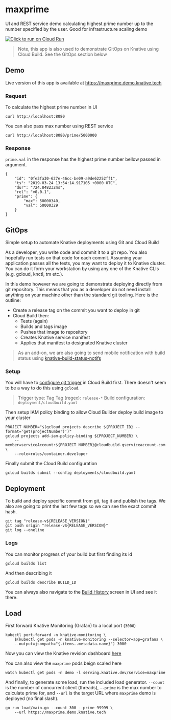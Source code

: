 # maxprime

UI and REST service demo calculating highest prime number up to the number specified by the user. Good for infrastructure scaling demo

[![Click to run on Cloud Run](https://storage.googleapis.com/cloudrun/button.svg)](https://console.cloud.google.com/cloudshell/editor?shellonly=true&cloudshell_image=gcr.io/cloudrun/button&cloudshell_git_repo=https://github.com/mchmarny/maxprime.git)

> Note, this app is also used to demonstrate GitOps on Knative using Cloud Build. See the GitOps section below

## Demo

Live version of this app is available at
https://maxprime.demo.knative.tech

### Request

To calculate the highest prime number in UI

```
curl http://localhost:8080
```

You can also pass max number using REST service

```
curl http://localhost:8080/prime/5000000
```

### Response

`prime.val` in the response has the highest prime number bellow passed in argument.

```
{
    "id": "0fe3fa30-627e-46cc-be09-a9de62252ff1",
    "ts": "2019-03-24 13:54:14.917105 +0000 UTC",
    "dur": "724.848232ms",
    "rel": "v0.0.1",
    "prime": {
        "max": 50000340,
        "val": 50000329
    }
}
```

## GitOps

Simple setup to automate Knative deployments using Git and Cloud Build

As a developer, you write code and commit it to a git repo. You also hopefully run tests on that code for each commit. Assuming your application passes all the tests, you may want to deploy it to Knative cluster. You can do it form your workstation by using any one of the Knative CLIs (e.g. gcloud, knctl, tm etc.).

In this demo however we are going to demonstrate deploying directly from git repository. This means that you as a developer do not need install anything on your machine other than the standard git tooling. Here is the outline:

* Create a release tag on the commit you want to deploy in git
* Cloud Build then:
  * Tests (again)
  * Builds and tags image
  * Pushes that image to repository
  * Creates Knative service manifest
  * Applies that manifest to designated Knative cluster

> As an add-on, we are also going to send mobile notification with build status using [knative-build-status-notifs](https://github.com/mchmarny/knative-build-status-notifs)

### Setup

You will have to [configure git trigger](https://console.cloud.google.com/cloud-build/triggers/add) in Cloud Build first. There doesn't seem to be a way to do this using `gcloud`.

> Trigger type: Tag
> Tag (regex): `release-*`
> Build configuration: `deployment/cloudbuild.yaml`

Then setup IAM policy binding to allow Cloud Builder deploy build image to your cluster

```shell
PROJECT_NUMBER="$(gcloud projects describe ${PROJECT_ID} --format='get(projectNumber)')"
gcloud projects add-iam-policy-binding ${PROJECT_NUMBER} \
    --member=serviceAccount:${PROJECT_NUMBER}@cloudbuild.gserviceaccount.com \
    --role=roles/container.developer
```

Finally submit the Cloud Build configuration

```shell
gcloud builds submit --config deployments/cloudbuild.yaml
```

## Deployment

To build and deploy specific commit from git, tag it and publish the tags. We also are going to print the last few tags so we can see the exact commit hash.

```shell
git tag "release-v${RELEASE_VERSION}"
git push origin "release-v${RELEASE_VERSION}"
git log --oneline
```

### Logs

You can monitor progress of your build but first finding its id

```shell
gcloud builds list
```

And then describing it

```shell
gcloud builds describe BUILD_ID
```

You can always also navigate to the [Build History](https://console.cloud.google.com/cloud-build/builds) screen in UI and see it there.

## Load


First forward Knative Monitoring (Grafan) to a local port (`3000`)

```shell
kubectl port-forward -n knative-monitoring \
    $(kubectl get pods -n knative-monitoring --selector=app=grafana \
    --output=jsonpath="{.items..metadata.name}") 3000
```

Now you can view the Knative revision dashboard [here](http://localhost:3000/d/im_gFbWik/knative-serving-revision-http-requests?refresh=3s&orgId=1&var-namespace=demo&var-configuration=maxprime&var-revision=All)

You can also view the `maxprime` pods beign scaled here

```shell
watch kubectl get pods -n demo -l serving.knative.dev/service=maxprime
```

And finally, to generate some load, run the included load generator. `--count` is the number of concurrent client (threads), `--prime` is the max number to calculate prime for, and `--url` is the target URL where `maxprime` demo is deployed (no final slash).

```
go run load/main.go --count 300 --prime 99999 \
    --url https://maxprime.demo.knative.tech
```
